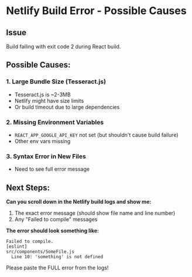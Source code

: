 # Netlify Build Error - Possible Causes

## Issue
Build failing with exit code 2 during React build.

## Possible Causes:

### 1. Large Bundle Size (Tesseract.js)
- Tesseract.js is ~2-3MB
- Netlify might have size limits
- Or build timeout due to large dependencies

### 2. Missing Environment Variables
- `REACT_APP_GOOGLE_API_KEY` not set (but shouldn't cause build failure)
- Other env vars missing

### 3. Syntax Error in New Files
- Need to see full error message

## Next Steps:

**Can you scroll down in the Netlify build logs and show me:**
1. The exact error message (should show file name and line number)
2. Any "Failed to compile" messages

**The error should look something like:**
```
Failed to compile.
[eslint]
src/components/SomeFile.js
  Line 10: 'something' is not defined
```

Please paste the FULL error from the logs!

